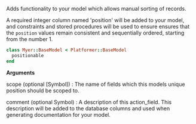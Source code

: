 Adds functionality to your model which allows manual sorting of records.

A required integer column named 'position' will be added to your model, and
constraints and stored procedures will be used to ensure ensures that the
`position` values remain consistent and sequentially ordered, starting from the
number 1.

```ruby
class Myer::BaseModel < Platformer::BaseModel
  positionable 
end

```

**Arguments**

scope (optional [Symbol])
:   The name of fields which this models unique position should be scoped to.

comment (optional Symbol)
:   A description of this action\_field. This description will be added to the database columns and used when generating documentation for your model.